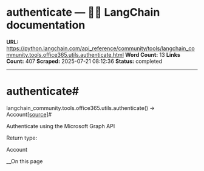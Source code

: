 # authenticate — 🦜🔗 LangChain  documentation

**URL:** https://python.langchain.com/api_reference/community/tools/langchain_community.tools.office365.utils.authenticate.html
**Word Count:** 13
**Links Count:** 407
**Scraped:** 2025-07-21 08:12:36
**Status:** completed

---

# authenticate\#

langchain\_community.tools.office365.utils.authenticate\(\) → Account[\[source\]](https://python.langchain.com/api_reference/_modules/langchain_community/tools/office365/utils.html#authenticate)\#     

Authenticate using the Microsoft Graph API

Return type:     

Account

__On this page
